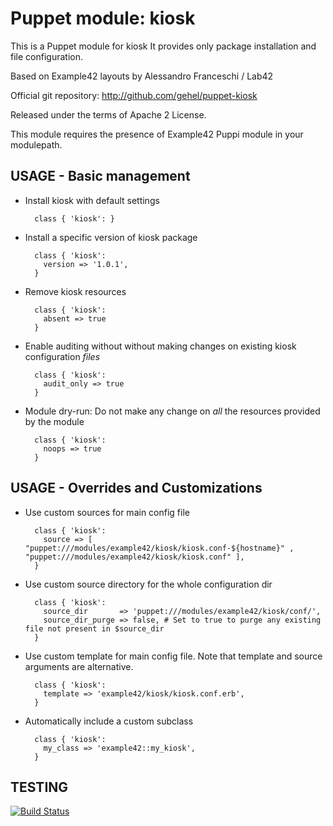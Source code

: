 # Puppet module: kiosk

This is a Puppet module for kiosk
It provides only package installation and file configuration.

Based on Example42 layouts by Alessandro Franceschi / Lab42

Official git repository: http://github.com/gehel/puppet-kiosk

Released under the terms of Apache 2 License.

This module requires the presence of Example42 Puppi module in your modulepath.


## USAGE - Basic management

* Install kiosk with default settings

        class { 'kiosk': }

* Install a specific version of kiosk package

        class { 'kiosk':
          version => '1.0.1',
        }

* Remove kiosk resources

        class { 'kiosk':
          absent => true
        }

* Enable auditing without without making changes on existing kiosk configuration *files*

        class { 'kiosk':
          audit_only => true
        }

* Module dry-run: Do not make any change on *all* the resources provided by the module

        class { 'kiosk':
          noops => true
        }


## USAGE - Overrides and Customizations
* Use custom sources for main config file 

        class { 'kiosk':
          source => [ "puppet:///modules/example42/kiosk/kiosk.conf-${hostname}" , "puppet:///modules/example42/kiosk/kiosk.conf" ], 
        }


* Use custom source directory for the whole configuration dir

        class { 'kiosk':
          source_dir       => 'puppet:///modules/example42/kiosk/conf/',
          source_dir_purge => false, # Set to true to purge any existing file not present in $source_dir
        }

* Use custom template for main config file. Note that template and source arguments are alternative. 

        class { 'kiosk':
          template => 'example42/kiosk/kiosk.conf.erb',
        }

* Automatically include a custom subclass

        class { 'kiosk':
          my_class => 'example42::my_kiosk',
        }



## TESTING
[![Build Status](https://travis-ci.org/example42/puppet-kiosk.png?branch=master)](https://travis-ci.org/example42/puppet-kiosk)

